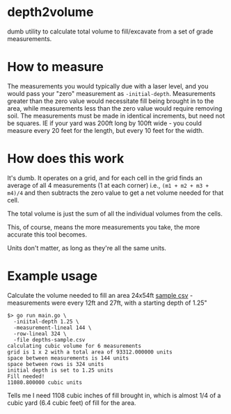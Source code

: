 # depth2volume
dumb utility to calculate total volume to fill/excavate from a set of grade measurements.  

# How to measure
The measurements you would typically due with a laser level, and you would pass your "zero" measurement as `-initial-depth`.   Measurements greater than 
the zero value would necessitate fill being brought in to the area, while measurements less than the zero value would require removing soil. The measurements 
must be made in identical increments, but need not be squares.  IE if your yard was 200ft long by 100ft wide - you could measure every 20 feet for the length, but every 10 feet for the width.

# How does this work
It's dumb.  It operates on a grid, and for each cell in the grid finds an average of all 4 measurements (1 at each corner) i.e., `(m1 + m2 + m3 + m4)/4` and then
subtracts the zero value to get a net volume needed for that cell.

The total volume is just the sum of all the individual volumes from the cells.

This, of course, means the more measurements you take, the more accurate this tool becomes.

Units don't matter, as long as they're all the same units.  

# Example usage
Calculate the volume needed to fill an area 24x54ft [sample csv](./depths-sample.csv) - measurements were every 12ft and 27ft, with a starting depth of 1.25"

``` 
$> go run main.go \
  -iniital-depth 1.25 \
  -measurement-lineal 144 \
  -row-lineal 324 \
  -file depths-sample.csv
calculating cubic volume for 6 measurements
grid is 1 x 2 with a total area of 93312.000000 units
space between measurements is 144 units
space between rows is 324 units
initial depth is set to 1.25 units
Fill needed!
11080.800000 cubic units
```

Tells me I need 1108 cubic inches of fill brought in, which is almost 1/4 of a cubic yard (6.4 cubic feet) of fill for the area.
